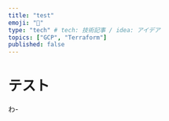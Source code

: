 ```yaml
---
title: "test"
emoji: "📑"
type: "tech" # tech: 技術記事 / idea: アイデア
topics: ["GCP", "Terraform"]
published: false
---
```


# テスト

わ-
